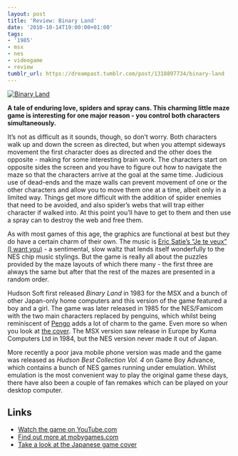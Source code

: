 ```yaml
---
layout: post
title: 'Review: Binary Land'
date: '2010-10-14T19:00:00+01:00'
tags:
- '1985'
- msx
- nes
- videogame
- review
tumblr_url: https://dreampast.tumblr.com/post/1318897734/binary-land
---
```

[![Binary Land](https://64.media.tumblr.com/tumblr_l9tivxpF6i1qbfpni.png)](http://dreampast.tumblr.com/post/1318897734/binary-land)

**A tale of enduring love, spiders and spray cans. This charming little maze game is interesting for one major reason - you control both characters simultaneously.**

It’s not as difficult as it sounds, though, so don’t worry. Both characters walk up and down the screen as directed, but when you attempt sideways movement the first character does as directed and the other does the opposite - making for some interesting brain work. The characters start on opposite sides the screen and you have to figure out how to navigate the maze so that the characters arrive at the goal at the same time. Judicious use of dead-ends and the maze walls can prevent movement of one or the other characters and allow you to move them one at a time, albeit only in a limited way. Things get more difficult with the addition of spider enemies that need to be avoided, and also spider’s webs that will trap either character if walked into. At this point you’ll have to get to them and then use a spray can to destroy the web and free them.

As with most games of this age, the graphics are functional at best but they do have a certain charm of their own. The music is [Eric Satie’s “Je te veux” (I want you)](http://en.wikipedia.org/wiki/Je_te_veux) - a sentimental, slow waltz that lends itself wonderfully to the NES chip music stylings. But the game is really all about the puzzles provided by the maze layouts of which there many - the first three are always the same but after that the rest of the mazes are presented in a random order.

Hudson Soft first released _Binary Land_ in 1983 for the MSX and a bunch of other Japan-only home computers and this version of the game featured a boy and a girl. The game was later released in 1985 for the NES/Famicom with the two main characters replaced by penguins, which whilst being reminiscent of [Pengo](http://www.mobygames.com/game/pengo) adds a lot of charm to the game. Even more so when you look at [the cover](http://www.famicom.biz/all/htmls/6800000003926.html). The MSX version saw release in Europe by Kuma Computers Ltd in 1984, but the NES version never made it out of Japan.

More recently a poor java mobile phone version was made and the game was released as _Hudson Best Collection Vol. 4_ on Game Boy Advance, which contains a bunch of NES games running under emulation. Whilst emulation is the most convenient way to play the original game these days, there have also been a couple of fan remakes which can be played on your desktop computer.

## Links

- [Watch the game on YouTube.com](http://www.youtube.com/watch?v=NLI415emLzQ)
- [Find out more at mobygames.com](http://www.mobygames.com/game/binary-land)
- [Take a look at the Japanese game cover](http://www.famicom.biz/all/htmls/6800000003926.html)
